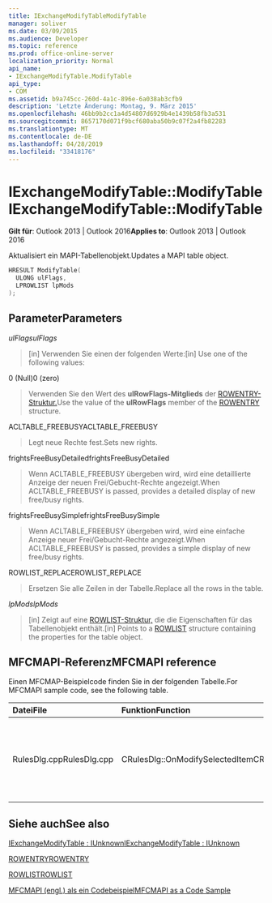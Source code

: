 ```yaml
---
title: IExchangeModifyTableModifyTable
manager: soliver
ms.date: 03/09/2015
ms.audience: Developer
ms.topic: reference
ms.prod: office-online-server
localization_priority: Normal
api_name:
- IExchangeModifyTable.ModifyTable
api_type:
- COM
ms.assetid: b9a745cc-260d-4a1c-896e-6a038ab3cfb9
description: 'Letzte Änderung: Montag, 9. März 2015'
ms.openlocfilehash: 46bb9b2cc1a4d54807d6929b4e1439b58fb3a531
ms.sourcegitcommit: 8657170d071f9bcf680aba50b9c07f2a4fb82283
ms.translationtype: MT
ms.contentlocale: de-DE
ms.lasthandoff: 04/28/2019
ms.locfileid: "33418176"
---
```

# <a name="iexchangemodifytablemodifytable"></a><span data-ttu-id="4e752-103">IExchangeModifyTable::ModifyTable</span><span class="sxs-lookup"><span data-stu-id="4e752-103">IExchangeModifyTable::ModifyTable</span></span>

  
  
<span data-ttu-id="4e752-104">**Gilt für**: Outlook 2013 | Outlook 2016</span><span class="sxs-lookup"><span data-stu-id="4e752-104">**Applies to**: Outlook 2013 | Outlook 2016</span></span> 
  
<span data-ttu-id="4e752-105">Aktualisiert ein MAPI-Tabellenobjekt.</span><span class="sxs-lookup"><span data-stu-id="4e752-105">Updates a MAPI table object.</span></span>
  
```cpp
HRESULT ModifyTable( 
  ULONG ulFlags, 
  LPROWLIST lpMods 
); 

```

## <a name="parameters"></a><span data-ttu-id="4e752-106">Parameter</span><span class="sxs-lookup"><span data-stu-id="4e752-106">Parameters</span></span>

 <span data-ttu-id="4e752-107">_ulFlags_</span><span class="sxs-lookup"><span data-stu-id="4e752-107">_ulFlags_</span></span>
  
> <span data-ttu-id="4e752-108">[in] Verwenden Sie einen der folgenden Werte:</span><span class="sxs-lookup"><span data-stu-id="4e752-108">[in] Use one of the following values:</span></span> 
    
<span data-ttu-id="4e752-109">0 (Null)</span><span class="sxs-lookup"><span data-stu-id="4e752-109">0 (zero)</span></span>
  
> <span data-ttu-id="4e752-110">Verwenden Sie den Wert des **ulRowFlags-Mitglieds** der [ROWENTRY-Struktur.](rowentry.md)</span><span class="sxs-lookup"><span data-stu-id="4e752-110">Use the value of the **ulRowFlags** member of the [ROWENTRY](rowentry.md) structure.</span></span> 
    
<span data-ttu-id="4e752-111">ACLTABLE_FREEBUSY</span><span class="sxs-lookup"><span data-stu-id="4e752-111">ACLTABLE_FREEBUSY</span></span>
  
> <span data-ttu-id="4e752-112">Legt neue Rechte fest.</span><span class="sxs-lookup"><span data-stu-id="4e752-112">Sets new rights.</span></span>
    
<span data-ttu-id="4e752-113">frightsFreeBusyDetailed</span><span class="sxs-lookup"><span data-stu-id="4e752-113">frightsFreeBusyDetailed</span></span>
  
> <span data-ttu-id="4e752-114">Wenn ACLTABLE_FREEBUSY übergeben wird, wird eine detaillierte Anzeige der neuen Frei/Gebucht-Rechte angezeigt.</span><span class="sxs-lookup"><span data-stu-id="4e752-114">When ACLTABLE_FREEBUSY is passed, provides a detailed display of new free/busy rights.</span></span>
    
<span data-ttu-id="4e752-115">frightsFreeBusySimple</span><span class="sxs-lookup"><span data-stu-id="4e752-115">frightsFreeBusySimple</span></span>
  
> <span data-ttu-id="4e752-116">Wenn ACLTABLE_FREEBUSY übergeben wird, wird eine einfache Anzeige neuer Frei/Gebucht-Rechte angezeigt.</span><span class="sxs-lookup"><span data-stu-id="4e752-116">When ACLTABLE_FREEBUSY is passed, provides a simple display of new free/busy rights.</span></span>
    
<span data-ttu-id="4e752-117">ROWLIST_REPLACE</span><span class="sxs-lookup"><span data-stu-id="4e752-117">ROWLIST_REPLACE</span></span>
  
> <span data-ttu-id="4e752-118">Ersetzen Sie alle Zeilen in der Tabelle.</span><span class="sxs-lookup"><span data-stu-id="4e752-118">Replace all the rows in the table.</span></span>
    
 <span data-ttu-id="4e752-119">_lpMods_</span><span class="sxs-lookup"><span data-stu-id="4e752-119">_lpMods_</span></span>
  
> <span data-ttu-id="4e752-120">[in] Zeigt auf eine [ROWLIST-Struktur,](rowlist.md) die die Eigenschaften für das Tabellenobjekt enthält.</span><span class="sxs-lookup"><span data-stu-id="4e752-120">[in] Points to a [ROWLIST](rowlist.md) structure containing the properties for the table object.</span></span> 
    
## <a name="mfcmapi-reference"></a><span data-ttu-id="4e752-121">MFCMAPI-Referenz</span><span class="sxs-lookup"><span data-stu-id="4e752-121">MFCMAPI reference</span></span>

<span data-ttu-id="4e752-122">Einen MFCMAP-Beispielcode finden Sie in der folgenden Tabelle.</span><span class="sxs-lookup"><span data-stu-id="4e752-122">For MFCMAPI sample code, see the following table.</span></span>
  
|<span data-ttu-id="4e752-123">**Datei**</span><span class="sxs-lookup"><span data-stu-id="4e752-123">**File**</span></span>|<span data-ttu-id="4e752-124">**Funktion**</span><span class="sxs-lookup"><span data-stu-id="4e752-124">**Function**</span></span>|<span data-ttu-id="4e752-125">**Comment**</span><span class="sxs-lookup"><span data-stu-id="4e752-125">**Comment**</span></span>|
|:-----|:-----|:-----|
|<span data-ttu-id="4e752-126">RulesDlg.cpp</span><span class="sxs-lookup"><span data-stu-id="4e752-126">RulesDlg.cpp</span></span>  <br/> |<span data-ttu-id="4e752-127">CRulesDlg::OnModifySelectedItem</span><span class="sxs-lookup"><span data-stu-id="4e752-127">CRulesDlg::OnModifySelectedItem</span></span>  <br/> |<span data-ttu-id="4e752-128">MFCMAPI verwendet die **IExchangeModifyTable::ModifyTable-Methode,** um eine geänderte Regel zurück in das Regelverzeichnis zu schreiben.</span><span class="sxs-lookup"><span data-stu-id="4e752-128">MFCMAPI uses the **IExchangeModifyTable::ModifyTable** method to write a modified rule back to the table of rules.</span></span>  <br/> |
   
## <a name="see-also"></a><span data-ttu-id="4e752-129">Siehe auch</span><span class="sxs-lookup"><span data-stu-id="4e752-129">See also</span></span>



[<span data-ttu-id="4e752-130">IExchangeModifyTable : IUnknown</span><span class="sxs-lookup"><span data-stu-id="4e752-130">IExchangeModifyTable : IUnknown</span></span>](iexchangemodifytableiunknown.md)
  
[<span data-ttu-id="4e752-131">ROWENTRY</span><span class="sxs-lookup"><span data-stu-id="4e752-131">ROWENTRY</span></span>](rowentry.md)
  
[<span data-ttu-id="4e752-132">ROWLIST</span><span class="sxs-lookup"><span data-stu-id="4e752-132">ROWLIST</span></span>](rowlist.md)


[<span data-ttu-id="4e752-133">MFCMAPI (engl.) als ein Codebeispiel</span><span class="sxs-lookup"><span data-stu-id="4e752-133">MFCMAPI as a Code Sample</span></span>](mfcmapi-as-a-code-sample.md)

